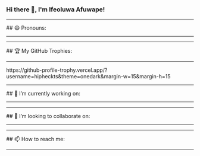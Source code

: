 ### Hi there 👋, I'm Ifeoluwa Afuwape!

<hr>
## 😄 Pronouns:
<hr>

<hr>
## 🏆 My GitHub Trophies:
<hr>
https://github-profile-trophy.vercel.app/?username=hipheckts&theme=onedark&margin-w=15&margin-h=15

<hr>
## 🔭 I’m currently working on:
<hr>

<hr>
## 👯 I’m looking to collaborate on:
<hr>

<hr>
## 📫 How to reach me:
<hr>
